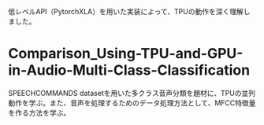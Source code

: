 低レベルAPI（PytorchXLA）を用いた実装によって、TPUの動作を深く理解しました。
# Comparison_Using-TPU-and-GPU-in-Audio-Multi-Class-Classification
SPEECHCOMMANDS datasetを用いた多クラス音声分類を題材に、TPUの並列動作を学ぶ。また、音声を処理するためのデータ処理方法として、MFCC特徴量を作る方法を学ぶ。
